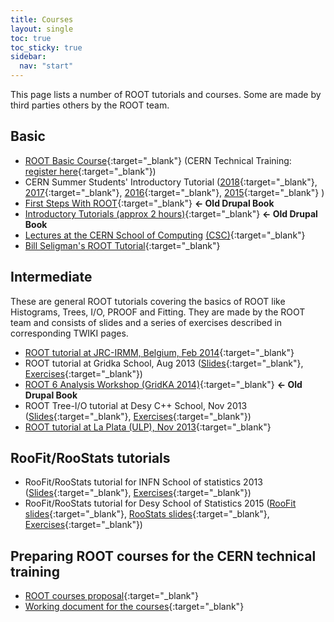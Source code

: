 ```yaml
---
title: Courses
layout: single
toc: true
toc_sticky: true
sidebar:
  nav: "start"
---
```


This page lists a number of ROOT tutorials and courses. Some are made by third parties others by the ROOT team.

## <a id="Basic" name="Basic"></a>Basic

*   [ROOT Basic Course](https://github.com/root-project/training/tree/master/BasicCourse){:target="_blank"} (CERN Technical Training: [register here](https://lms.cern.ch/ekp/servlet/ekp?TX=STRUCTUREDCATALOG&CAT=EKP000000464){:target="_blank"})
*   CERN Summer Students' Introductory Tutorial ([2018](https://indico.cern.ch/event/734958/){:target="_blank"}, [2017](https://indico.cern.ch/event/648140/){:target="_blank"}, [2016](https://indico.cern.ch/event/536772/){:target="_blank"}, [2015](https://indico.cern.ch/event/395198/){:target="_blank"} )
*   [First Steps With ROOT](https://root.cern/d/first-steps-root){:target="_blank"} **← Old Drupal Book**
*   [Introductory Tutorials (approx 2 hours)](https://root.cern/d/introductory-tutorials){:target="_blank"} **← Old Drupal Book**
*   [Lectures at the CERN School of Computing](http://root.cern.ch/download/ROOT_CSC11-Handout.pdf) [(CSC)](http://csc.web.cern.ch/CSC/){:target="_blank"}
*   [Bill Seligman's ROOT Tutorial](http://www.nevis.columbia.edu/~seligman/root-class){:target="_blank"}

## <a id="Intermediate" name="Intermediate"></a>Intermediate

These are general ROOT tutorials covering the basics of ROOT like Histograms, Trees,  I/O, PROOF and Fitting. They are made by the ROOT team and consists of slides and a series of exercises described in corresponding TWIKI pages.

*   [ROOT tutorial at JRC-IRMM, Belgium, Feb 2014](https://twiki.cern.ch/twiki/bin/view/Main/RootIRMMTutorial2013){:target="_blank"}
*   ROOT tutorial at Gridka School, Aug 2013 ([Slides](https://indico.scc.kit.edu/event/26/contributions/1297/){:target="_blank"}, [Exercises](https://twiki.cern.ch/twiki/bin/view/Main/RootGridKaTutorial2013){:target="_blank"})
*   [ROOT 6 Analysis Workshop (GridKA 2014)](https://root.cern/d/root-6-analysis-workshop){:target="_blank"} **← Old Drupal Book**
*   ROOT Tree-I/O tutorial at Desy C++ School,  Nov 2013 ([Slides](https://indico.desy.de/indico/event/8607/session/4/){:target="_blank"}, [Exercises](https://twiki.cern.ch/twiki/bin/view/Main/ROOTDesyTutorial2013){:target="_blank"})
*   [ROOT tutorial at La Plata (ULP), Nov 2013](https://twiki.cern.ch/twiki/bin/view/Main/ROOTLaPlataTutorial){:target="_blank"}

## RooFit/RooStats tutorials

*   RooFit/RooStats tutorial for INFN School of statistics 2013 ([Slides](https://agenda.infn.it/getFile.py/access?contribId=15&resId=0&materialId=slides&confId=5719){:target="_blank"}, [Exercises](https://twiki.cern.ch/twiki/bin/view/RooStats/RooStatsTutorialsJune2013){:target="_blank"})
*   RooFit/RooStats tutorial for Desy School of Statistics 2015 ([RooFit slides](https://indico.desy.de/getFile.py/access?contribId=6&resId=0&materialId=slides&confId=11244){:target="_blank"}, [RooStats slides](https://indico.desy.de/getFile.py/access?contribId=10&resId=0&materialId=slides&confId=11244){:target="_blank"}, [Exercises](https://twiki.cern.ch/twiki/bin/view/RooStats/RooStatsTutorialsMarch2015){:target="_blank"})

## Preparing ROOT courses for the CERN technical training

*   [ROOT courses proposal](https://root.cern.ch/root-training-proposal){:target="_blank"}
*   [Working document for the courses](https://docs.google.com/spreadsheets/d/16GqoK2BvWGoX7vLgytz02LmJys7u2Mrzhfpdeg6yZGI){:target="_blank"}


